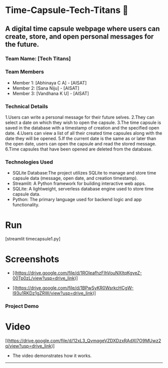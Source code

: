 # Time-Capsule-Tech-Titans 🎯


## A digital time capsule webpage where users can create, store, and open personal messages for the future.
### Team Name: [Tech Titans]


### Team Members
- Member 1: [Abhinaya C A] - [AISAT]
- Member 2: [Sana Niju] - [AISAT]
- Member 3: [Vandhana K U] - [AISAT]

### Technical Details
1.Users can write a personal message for their future selves.
2.They can select a date on which they wish to open the capsule.
3.The time capsule is saved in the database with a timestamp of creation and the specified open date.
4.Users can view a list of all their created time capsules along with the date they will be opened.
5.If the current date is the same as or later than the open date, users can open the capsule and read the stored message.
6.Time capsules that have been opened are deleted from the database.

### Technologies Used
- SQLite Database:The project utilizes SQLite to manage and store time capsule data (message, open date, and creation timestamp).
- Streamlit: A Python framework for building interactive web apps.
- SQLite: A lightweight, serverless database engine used to store time capsule data.
- Python: The primary language used for backend logic and app functionality.

# Run
[streamlit timecapsule1.py]

# Screenshots
- [(https://drive.google.com/file/d/1ROIeafhzFlhVouNXItqKgyeZ-00Tp0zL/view?usp=drive_link)]

- [(https://drive.google.com/file/d/1BPwSyKR0WsrkcHCgW-l93u1RKDz1gZRW/view?usp=drive_link)]

### Project Demo
# Video
[(https://drive.google.com/file/d/12xL3_QvmqgeVZDXDzxRAdXI7O9MUwz2q/view?usp=drive_link)]
- The video demonstrates how it works.

---


